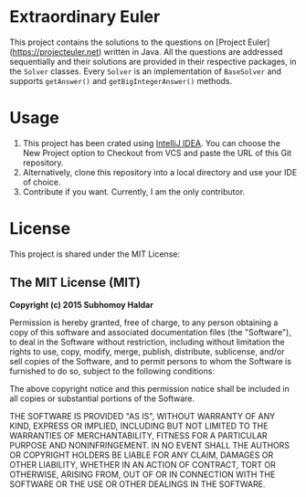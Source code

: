# Extraordinary Euler
This project contains the solutions to the questions on [Project Euler]
(https://projecteuler.net) written in Java. All the questions are addressed sequentially and their solutions are provided in their respective packages, in the `Solver` classes. Every `Solver` is an implementation of `BaseSolver` and supports `getAnswer()` and `getBigIntegerAnswer()` methods.

# Usage
1. This project has been crated using [IntelliJ IDEA](https://www.jetbrains.com/idea/download/). You can choose the New Project option to Checkout from VCS and paste the URL of this Git repository.
2. Alternatively, clone this repository into a local directory and use your IDE of choice.
3. Contribute if you want. Currently, I am the only contributor.

# License
This project is shared under the MIT License:

The MIT License (MIT)
---------------------

**Copyright (c) 2015 Subhomoy Haldar**

Permission is hereby granted, free of charge, to any person obtaining a copy
of this software and associated documentation files (the "Software"), to deal
in the Software without restriction, including without limitation the rights
to use, copy, modify, merge, publish, distribute, sublicense, and/or sell
copies of the Software, and to permit persons to whom the Software is
furnished to do so, subject to the following conditions:

The above copyright notice and this permission notice shall be included in
all copies or substantial portions of the Software.

THE SOFTWARE IS PROVIDED "AS IS", WITHOUT WARRANTY OF ANY KIND, EXPRESS OR
IMPLIED, INCLUDING BUT NOT LIMITED TO THE WARRANTIES OF MERCHANTABILITY,
FITNESS FOR A PARTICULAR PURPOSE AND NONINFRINGEMENT. IN NO EVENT SHALL THE
AUTHORS OR COPYRIGHT HOLDERS BE LIABLE FOR ANY CLAIM, DAMAGES OR OTHER
LIABILITY, WHETHER IN AN ACTION OF CONTRACT, TORT OR OTHERWISE, ARISING FROM,
OUT OF OR IN CONNECTION WITH THE SOFTWARE OR THE USE OR OTHER DEALINGS IN
THE SOFTWARE.
